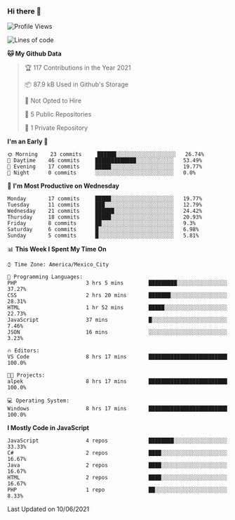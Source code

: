 ### Hi there 👋

<!--START_SECTION:waka-->
![Profile Views](http://img.shields.io/badge/Profile%20Views-0-blue)

![Lines of code](https://img.shields.io/badge/From%20Hello%20World%20I%27ve%20Written-1.8%20million%20lines%20of%20code-blue)

**🐱 My Github Data** 

> 🏆 117 Contributions in the Year 2021
 > 
> 📦 87.9 kB Used in Github's Storage 
 > 
> 🚫 Not Opted to Hire
 > 
> 📜 5 Public Repositories 
 > 
> 🔑 1 Private Repository 
 > 
**I'm an Early 🐤** 

```text
🌞 Morning    23 commits     ██████░░░░░░░░░░░░░░░░░░░   26.74% 
🌆 Daytime    46 commits     █████████████░░░░░░░░░░░░   53.49% 
🌃 Evening    17 commits     █████░░░░░░░░░░░░░░░░░░░░   19.77% 
🌙 Night      0 commits      ░░░░░░░░░░░░░░░░░░░░░░░░░   0.0%

```
📅 **I'm Most Productive on Wednesday** 

```text
Monday       17 commits     █████░░░░░░░░░░░░░░░░░░░░   19.77% 
Tuesday      11 commits     ███░░░░░░░░░░░░░░░░░░░░░░   12.79% 
Wednesday    21 commits     ██████░░░░░░░░░░░░░░░░░░░   24.42% 
Thursday     18 commits     █████░░░░░░░░░░░░░░░░░░░░   20.93% 
Friday       8 commits      ██░░░░░░░░░░░░░░░░░░░░░░░   9.3% 
Saturday     6 commits      █░░░░░░░░░░░░░░░░░░░░░░░░   6.98% 
Sunday       5 commits      █░░░░░░░░░░░░░░░░░░░░░░░░   5.81%

```


📊 **This Week I Spent My Time On** 

```text
⌚︎ Time Zone: America/Mexico_City

💬 Programming Languages: 
PHP                      3 hrs 5 mins        █████████░░░░░░░░░░░░░░░░   37.27% 
CSS                      2 hrs 20 mins       ███████░░░░░░░░░░░░░░░░░░   28.31% 
HTML                     1 hr 52 mins        █████░░░░░░░░░░░░░░░░░░░░   22.73% 
JavaScript               37 mins             █░░░░░░░░░░░░░░░░░░░░░░░░   7.46% 
JSON                     16 mins             ░░░░░░░░░░░░░░░░░░░░░░░░░   3.23%

🔥 Editors: 
VS Code                  8 hrs 17 mins       █████████████████████████   100.0%

🐱‍💻 Projects: 
alpek                    8 hrs 17 mins       █████████████████████████   100.0%

💻 Operating System: 
Windows                  8 hrs 17 mins       █████████████████████████   100.0%

```

**I Mostly Code in JavaScript** 

```text
JavaScript               4 repos             ████████░░░░░░░░░░░░░░░░░   33.33% 
C#                       2 repos             ████░░░░░░░░░░░░░░░░░░░░░   16.67% 
Java                     2 repos             ████░░░░░░░░░░░░░░░░░░░░░   16.67% 
HTML                     2 repos             ████░░░░░░░░░░░░░░░░░░░░░   16.67% 
PHP                      1 repo              ██░░░░░░░░░░░░░░░░░░░░░░░   8.33%

```



 Last Updated on 10/06/2021
<!--END_SECTION:waka-->

<!--
**JorgeGinez/JorgeGinez** is a ✨ _special_ ✨ repository because its `README.md` (this file) appears on your GitHub profile.

Here are some ideas to get you started:

- 🔭 I’m currently working on ...
- 🌱 I’m currently learning ...
- 👯 I’m looking to collaborate on ...
- 🤔 I’m looking for help with ...
- 💬 Ask me about ...
- 📫 How to reach me: ...
- 😄 Pronouns: ...
- ⚡ Fun fact: ...
-->
